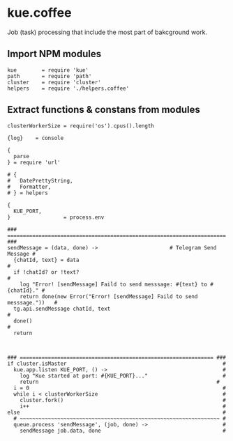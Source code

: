 kue.coffee
==========

Job (task) processing that include the most part of bakcground work.

## Import NPM modules

    kue        = require 'kue'
    path       = require 'path'
    cluster    = require 'cluster'
    helpers    = require './helpers.coffee'

## Extract functions & constans from modules

    clusterWorkerSize = require('os').cpus().length

    {log}    = console

    {
      parse
    } = require 'url'

    # {
    #   DatePrettyString,
    #   Formatter,
    # } = helpers

    {
      KUE_PORT,
    }                 = process.env

    ### ====================================================================== ###
    sendMessage = (data, done) ->                       # Telegram Send  Message #
      {chatId, text} = data                                                      #
      if !chatId? or !text?                                                      #
        log "Error! [sendMessage] Faild to send messsage: #{text} to #{chatId}." #
        return done(new Error("Error! [sendMessage] Faild to send messsage."))   #
      tg.api.sendMessage chatId, text                                            #
      done()                                                                     #
      return



    ### ============================================================== ###
    if cluster.isMaster                                                  #
      kue.app.listen KUE_PORT, () ->                                     #
        log "Kue started at port: #{KUE_PORT}..."                        #
        return                                                         #
      i = 0                                                              #
      while i < clusterWorkerSize                                        #
        cluster.fork()                                                   #
        i++                                                              #
    else                                                                 #
      # ~~~~~~~~~~~~~~~~~~~~~~~~~~~~~~~~~~~~~~~~~~~~~~~~~~~~~~~~~~~~~~~~ #
      queue.process 'sendMessage', (job, done) ->                        #
        sendMessage job.data, done                                       #
